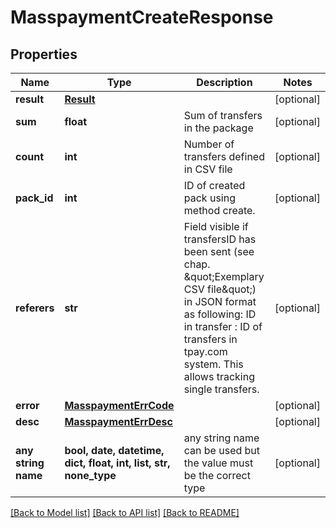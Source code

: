 # MasspaymentCreateResponse


## Properties
Name | Type | Description | Notes
------------ | ------------- | ------------- | -------------
**result** | [**Result**](Result.md) |  | [optional] 
**sum** | **float** | Sum of transfers in the package | [optional] 
**count** | **int** | Number of transfers defined in CSV file | [optional] 
**pack_id** | **int** | ID of created pack using method create. | [optional] 
**referers** | **str** | Field visible if transfersID has been sent (see chap. \&quot;Exemplary CSV file\&quot;) in JSON format as following: ID in transfer : ID of transfers in tpay.com system. This allows tracking single transfers.  | [optional] 
**error** | [**MasspaymentErrCode**](MasspaymentErrCode.md) |  | [optional] 
**desc** | [**MasspaymentErrDesc**](MasspaymentErrDesc.md) |  | [optional] 
**any string name** | **bool, date, datetime, dict, float, int, list, str, none_type** | any string name can be used but the value must be the correct type | [optional]

[[Back to Model list]](../README.md#documentation-for-models) [[Back to API list]](../README.md#documentation-for-api-endpoints) [[Back to README]](../README.md)


